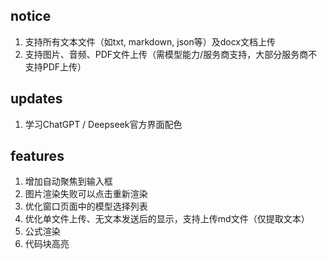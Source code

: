 ## notice
1. 支持所有文本文件（如txt, markdown, json等）及docx文档上传
2. 支持图片、音频、PDF文件上传（需模型能力/服务商支持，大部分服务商不支持PDF上传）

## updates
1. 学习ChatGPT / Deepseek官方界面配色

## features
1. 增加自动聚焦到输入框
2. 图片渲染失败可以点击重新渲染
3. 优化窗口页面中的模型选择列表
4. 优化单文件上传、无文本发送后的显示，支持上传md文件（仅提取文本）
5. 公式渲染
6. 代码块高亮